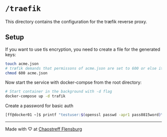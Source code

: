 # `/traefik` 
This directory contains the configuration for the træfik reverse proxy.

## Setup
If you want to use tls encryption, you need to create a file for the generated keys:
```bash
touch acme.json
# træfik demands that permissons of acme.json are set to 600 or else it won't start
chmod 600 acme.json
```
Now start the service with docker-compse from the root directory:
```bash
# Start container in the background with -d flag
docker-compose up -d trafik
```
Create a password for basic auth

```bash
[ff@docker01 ~]$ printf "testuser:$(openssl passwd -apr1 pass0815word)\n" |sed 's/\$/\$\$/g'
```

---
Made with ♡ at [Chaostreff Flensburg](https://twitter.com/chaos_fl)
